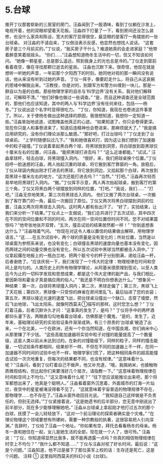 # 5.台球

推开丁仪那套崭新的三居室的房门，汪淼闻到了一股酒味，看到丁仪躺在沙发上，电视开着，他的双眼却望着天花板。汪淼四下打量了一下，看到房间还没怎么装修，也没什么家具和陈设，宽大的客厅显得很空，最显眼的是客厅一角摆放的一张台球桌。
对汪淼的不请自来，丁仪倒没表示反感，他显然也想找人说话。
“这套房子是三个月前买的，”丁仪说，“我买房子干什么？难道她真的会走进家庭？”他带着醉意笑着摇摇头。
“你们……”汪淼想知道杨冬生活中的一切，但又不知该如何问。
“她像一颗星星，总是那么遥远，照到我身上的光也总是冷的。”丁仪走到窗前看着夜空，像在寻找那颗已逝去的星辰。
汪淼也沉默下来。很奇怪，他现在就是想听一听她的声音，一年前那个夕阳西下的时刻，她同他对视的那一瞬间没有说话，他从来没有听到过她的声音。
丁仪一挥手，像要赶走什么，将自己从这哀婉的思绪中解脱出来。“汪教授，你是对的，别跟军方和警方纠缠到一块儿，那是一群自以为是的白痴。那些物理学家的自杀与‘科学边界’没有关系，我对他们解释过，可解释不清。”
“他们好像也做过一些调查。”
“是，而且这种调查还是全球范围的，那他们也应该知道，其中的两人与‘科学边界’没有任何来往，包括——杨冬。”丁仪说出这个名字时显得很吃力。
“丁仪，你知道，我现在也卷进这件事里了。所以，关于使杨冬做出这种选择的原因，我很想知道，我想你一定知道一些。”汪淼笨拙地说道，试图掩盖他真正的心迹。
“如果知道了，你只会卷得更深。现在你只是人和事卷进来了，知道后连精神也会卷进来，那麻烦就大了。”
“我是搞应用研究的，没有你们理论派那么敏感。”
“那好吧，打过台球吗？”丁仪走到了台球桌前。
“上学时随便玩过几下。”
“我和她很喜欢打，因为这让我们想到了加速器中的粒子碰撞。”丁仪说着拿起黑白两个球，将黑球放到洞旁，将白球放到距黑球仅十厘米左右的位置，问汪淼，“能把黑球打进去吗？”
“这么近谁都能。”
“试试。”
汪淼拿球杆，轻击白球，将黑球撞入洞内。
“很好，来，我们把球桌换个位置。”丁仪招呼一脸迷惑的汪淼，两人抬起沉重的球桌，将它搬到客厅靠窗的一角。放稳后，丁仪从球袋内掏出刚才打进去的黑球，将它放到洞边，又拾起那个白球，再次放到距黑球十厘米左右的地方，“这次还能打进去吗？”
“当然。”
“打吧。”
汪淼再次轻而易举地将黑球打入洞内。
“搬。”丁仪挥手示意，两人再次抬起球桌，搬到客厅的第三个角，丁仪又将黑白两个球摆放到同样的位置，“打吧。”
“我说，我们……”
“打吧。”
汪淼无奈地笑笑，第三次将黑球击入洞内。
他们又搬了两次台球桌，一次搬到了客厅靠门的一角，最后一次搬回了原位。丁仪又两次将黑白球摆到洞前的位置，汪淼又两次将黑球击入洞内。这时两人都有些出汗了。
“好了，实验结束，让我们来分析一下结果。”丁仪点上一支烟说，“我们总共进行了五次试验，其中四次在不同的空间位置和不同的时间，两次在同一空间位置但时间不同。您不对结果震惊吗？”他夸张地张开双臂，“五次，撞击试验的结果居然都一样！”
“你到底想表达什么？”汪淼喘着气问。
“你现在对这令人难以置信的结果做出解释，用物理学语言。”
“这……在五次试验中，两个球的质量是没有变化的；所处位置，当然是以球桌面为参照系来说，也没有变化；白球撞击黑球的速度向量也基本没有变化，因而两球之间的动量交换也没有变化，所以五次试验中黑球当然都被击入洞中。”
丁仪拿起撂在地板上的一瓶白兰地，把两个脏兮兮的杯子分别倒满，递给汪淼一杯，后者谢绝了。“应该庆祝一下，我们发现了一个伟大的定律：物理规律在时间和空间上是均匀的。人类历史上的所有物理学理论，从阿基米德原理到弦论，以至人类迄今为止的一切科学发现和思想成果，都是这个伟大定律的副产品，与我们相比，爱因斯坦和霍金才真是搞应用的俗人。”
“我还是不明白你想表达什么。”
“想象另一种结果：第一次，白球将黑球撞入洞内；第二次，黑球走偏了；第三次，黑球飞上了天花板；第四次，黑球像一只受惊的麻雀在房间里乱飞，最后钻进了您的衣袋；第五次，黑球以接近光速的速度飞出，把台球桌沿撞出一个缺口，击穿了墙壁，然后飞出地球，飞出太阳系，就像阿西莫夫①描写的那样。这时您怎么想？”
丁仪盯着汪淼，后者沉默许久才问：“这事真的发生了，是吗？”
丁仪将手中的两杯酒都仰头灌下去，两眼直勾勾地看着台球桌，仿佛那是个魔鬼，“是的，发生了。近年来，基础理论研究的实验验证条件渐渐成熟，有三个昂贵的‘台球桌’被造了出来，一个在北美，一个在欧洲，还有一个你当然知道，在中国良湘，你们纳米中心从那里赚了不少钱。
“这些高能加速器将实验中粒子对撞的能量提高了一个数量级，这是人类以前从未达到过的。在新的对撞能级下，同样的粒子，同样的撞击能量，一切试验条件都相同，结果却不一样。不但在不同的加速器上不一样，在同一加速器不同时间的试验中也不一样，物理学家们慌了，把这种相同条件的超高能撞击试验一次次地重复，但每次的结果都不同，也没有规律。”
“这意味着什么呢？”汪淼问，看到丁仪盯着自己不做声，他又补充道，“哦，我搞纳米，也接触物质微观结构，但比起你们来要浅好几个层次，请指教一下。”
“这意味着物理规律在时间和空间上不均匀。”
“这又意味着什么呢？”
“往下您应该能推论出来吧，那个将军都想出来了，他真是个聪明人。”
汪淼看着窗外沉思着，外面城市的灯海一片灿烂，夜空中的星星被淹没得看不见了。
“这就意味着宇宙普适的物理规律不存在，那物理学……也不存在了。”汪淼从窗外收回目光说。
“‘我知道自己这样做是不负责任的，但别无选择。’”丁仪紧接着说，“这是她遗书的后半部分，您无意中刚说出了前半部分，现在多少能够理解她吧。”
汪淼从台球桌上拿起刚才他打过五次的那个白球，抚摸了一会儿轻轻放下，“这对一个前沿理论的探索者确实是个灾难。”
“在理论物理这个领域要想有所建树，需要一种宗教般的执著，这很容易把人引向深渊。”
告辞时，丁仪给了汪淼一个地址。“你如果有空，拜托去看看杨冬的母亲。杨冬一直和她住在一起，女儿是她生活的全部，现在就一个人了，很可怜。”
汪淼说：“丁仪，你知道得显然比我多，就不能再透露一点吗？你真的相信物理规律在时空上不均匀？”
“我什么都不知道……”
丁仪与汪淼对视了好长时间，最后说：“这是个问题。”
汪淼知道，他不过是接下了那位英军上校的话：生存还是死亡，这是个问题。
注释
① 这里指阿西莫夫的科幻小说《台球》。
